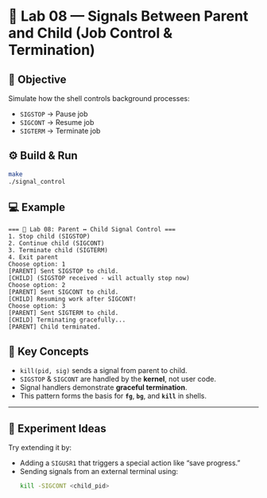 # 🧪 Lab 08 — Signals Between Parent and Child (Job Control & Termination)

## 🎯 Objective
Simulate how the shell controls background processes:
- `SIGSTOP` → Pause job
- `SIGCONT` → Resume job
- `SIGTERM` → Terminate job

## ⚙️ Build & Run
```bash
make
./signal_control
````

## 💻 Example

```
=== 🧪 Lab 08: Parent ↔ Child Signal Control ===
1. Stop child (SIGSTOP)
2. Continue child (SIGCONT)
3. Terminate child (SIGTERM)
4. Exit parent
Choose option: 1
[PARENT] Sent SIGSTOP to child.
[CHILD] (SIGSTOP received - will actually stop now)
Choose option: 2
[PARENT] Sent SIGCONT to child.
[CHILD] Resuming work after SIGCONT!
Choose option: 3
[PARENT] Sent SIGTERM to child.
[CHILD] Terminating gracefully...
[PARENT] Child terminated.
```

## 🧩 Key Concepts

* `kill(pid, sig)` sends a signal from parent to child.
* `SIGSTOP` & `SIGCONT` are handled by the **kernel**, not user code.
* Signal handlers demonstrate **graceful termination**.
* This pattern forms the basis for **`fg`**, **`bg`**, and **`kill`** in shells.

---

## 🧠 Experiment Ideas
Try extending it by:
- Adding a `SIGUSR1` that triggers a special action like “save progress.”
- Sending signals from an external terminal using:
  ```bash
  kill -SIGCONT <child_pid>
  ```


